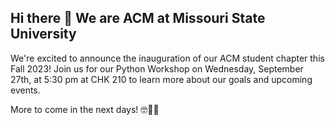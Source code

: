 ## Hi there 👋 We are ACM at Missouri State University

We're excited to announce the inauguration of our ACM student chapter this Fall 2023! Join us for our Python Workshop on Wednesday, September 27th, at 5:30 pm at CHK 210 to learn more about our goals and upcoming events.

More to come in the next days! 🤓🥳🎉

<!--

**Here are some ideas to get you started:**

🙋‍♀️ A short introduction - what is your organization all about?
🌈 Contribution guidelines - how can the community get involved?
👩‍💻 Useful resources - where can the community find your docs? Is there anything else the community should know?
🍿 Fun facts - what does your team eat for breakfast?
🧙 Remember, you can do mighty things with the power of [Markdown](https://docs.github.com/github/writing-on-github/getting-started-with-writing-and-formatting-on-github/basic-writing-and-formatting-syntax)
-->
